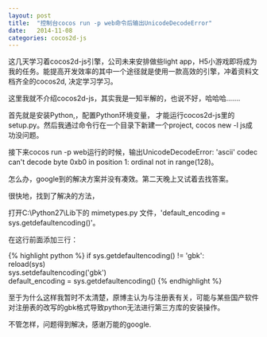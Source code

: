```yaml
---
layout: post
title:  "控制台cocos run -p web命令后输出UnicodeDecodeError"
date:   2014-11-08 
categories: cocos2d-js
---
```

这几天学习着cocos2d-js引擎，公司未来安排做些light app，H5小游戏即将成为我的任务。能提高开发效率的其中一个途径就是使用一款高效的引擎，冲着资料文档齐全的cocos2d, 决定学习学习。

这里我就不介绍cocos2d-js，其实我是一知半解的，也说不好，哈哈哈.......

首先就是安装Python,，配置Python环境变量， 才能运行cocos2d-js里的setup.py。然后我通过命令行在一个目录下新建一个project, cocos new -l js成功没问题。

接下来cocos run -p web运行的时候，输出UnicodeDecodeError: 'ascii' codec can't decode byte 0xb0 in position 1: ordinal not in range(128)。

怎么办，google到的解决方案并没有凑效。第二天晚上又试着去找答案。

很快地，找到了解决的方法，

打开C:\Python27\Lib下的 mimetypes.py 文件，'default_encoding = sys.getdefaultencoding()'。

在这行前面添加三行：

{% highlight python %}
if sys.getdefaultencoding() != 'gbk':      
    reload(sys)   
    sys.setdefaultencoding('gbk')  
default_encoding = sys.getdefaultencoding()
{% endhighlight %}

至于为什么这样我暂时不太清楚，原博主认为与注册表有关，可能与某些国产软件对注册表的改写的gbk格式导致python无法进行第三方库的安装操作。 

不管怎样，问题得到解决，感谢万能的google.
